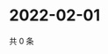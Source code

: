 # 2022-02-01

共 0 条

<!-- BEGIN WEIBO -->
<!-- 最后更新时间 Tue Feb 01 2022 02:13:06 GMT+0800 (China Standard Time) -->

<!-- END WEIBO -->
